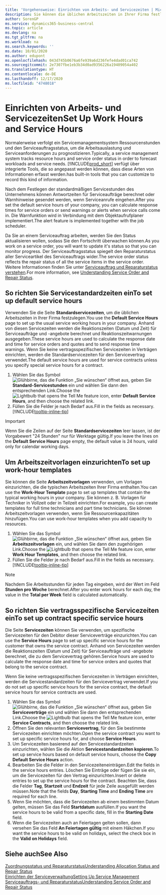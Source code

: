 ```yaml
---
title: 'Vorgehensweise: Einrichten von Arbeits- und Servicezeiten | Microsoft Docs'
description: Sie können die üblichen Arbeitszeiten in Ihrer Firma festlegen. Anhand von diesen Servicezeiten werden die Reaktionszeiten (Datum und Zeit) für Serviceaufträge und -angebote berechnet und Reaktionszeitwarnungen ausgegeben.
author: SorenGP
ms.service: dynamics365-business-central
ms.topic: article
ms.devlang: na
ms.tgt_pltfrm: na
ms.workload: na
ms.search.keywords: ''
ms.date: 10/01/2020
ms.author: edupont
ms.openlocfilehash: 043d745b0676a6fe939a6d236fefe4dad01ca742
ms.sourcegitcommit: 2e7307fbe1eb3b34d0ad9356226a19409054a402
ms.translationtype: HT
ms.contentlocale: de-DE
ms.lasthandoff: 12/17/2020
ms.locfileid: "4748018"
---
```

# <a name="set-up-work-hours-and-service-hours"></a><span data-ttu-id="9b882-104">Einrichten von Arbeits- und Servicezeiten</span><span class="sxs-lookup"><span data-stu-id="9b882-104">Set Up Work Hours and Service Hours</span></span>
<span data-ttu-id="9b882-105">Normalerweise verfolgt ein Servicemanagementsystem Ressourcenstunden und den Serviceauftragsstatus, um die Arbeitsauslastung und Serviceanforderungen zu prognostizieren.</span><span class="sxs-lookup"><span data-stu-id="9b882-105">Typically, a service management system tracks resource hours and service order status in order to forecast workloads and service needs.</span></span> [!INCLUDE[prod_short](includes/prod_short.md)] <span data-ttu-id="9b882-106">verfügt über integrierte Tools, die so angepasst werden können, dass diese Arten von Informationen erfasst werden.</span><span class="sxs-lookup"><span data-stu-id="9b882-106">has built-in tools that you can customize to record this kind of information.</span></span>  
  
<span data-ttu-id="9b882-107">Nach dem Festlegen der standardmäßigen Servicestunden des Unternehmens können Antwortzeiten für Serviceaufträge berechnet oder Warnhinweise gesendet werden, wenn Serviceanrufe eingehen.</span><span class="sxs-lookup"><span data-stu-id="9b882-107">After you set the default service hours of your company, you can calculate response times for service orders or send warnings or alerts when service calls come in.</span></span> <span data-ttu-id="9b882-108">Die Warnfunktion wird in Verbindung mit dem Objektaufrufplaner implementiert.</span><span class="sxs-lookup"><span data-stu-id="9b882-108">The alert feature is implemented together with the job scheduler.</span></span>   
  
<span data-ttu-id="9b882-109">Da Sie an einem Serviceauftrag arbeiten, werden Sie den Status aktualisieren wollen, sodass Sie den Fortschritt überwachen können.</span><span class="sxs-lookup"><span data-stu-id="9b882-109">As you work on a service order, you will want to update it's status so that you can monitor progress.</span></span> <span data-ttu-id="9b882-110">Der Serviceauftragsstatus spiegelt den Reparaturstatus aller Serviceartikel des Serviceauftrags wider.</span><span class="sxs-lookup"><span data-stu-id="9b882-110">The service order status reflects the repair status of all the service items in the service order.</span></span> <span data-ttu-id="9b882-111">Weitere Informationen finden Sie unter [Serviceauftrag und Reparaturstatus verstehen](service-order-repair-status.md).</span><span class="sxs-lookup"><span data-stu-id="9b882-111">For more information, see [Understanding Service Order and Repair Status](service-order-repair-status.md).</span></span> 

## <a name="to-set-up-default-service-hours"></a><span data-ttu-id="9b882-112">So richten Sie Servicestandardzeiten ein</span><span class="sxs-lookup"><span data-stu-id="9b882-112">To set up default service hours</span></span>  
<span data-ttu-id="9b882-113">Verwenden Sie die Seite **Standardservicezeiten**, um die üblichen Arbeitszeiten in Ihrer Firma festzulegen.</span><span class="sxs-lookup"><span data-stu-id="9b882-113">You use the **Default Service Hours** page to set up the usual service working hours in your company.</span></span> <span data-ttu-id="9b882-114">Anhand von diesen Servicezeiten werden die Reaktionszeiten (Datum und Zeit) für Serviceaufträge und -angebote berechnet und Reaktionszeitwarnungen ausgegeben.</span><span class="sxs-lookup"><span data-stu-id="9b882-114">These service hours are used to calculate the response date and time for service orders and quotes and to send response time warnings.</span></span> <span data-ttu-id="9b882-115">Wenn Sie keine vertragsspezifischen Servicezeiten in Verträgen einrichten, werden die Standardservicezeiten für den Servicevertrag verwendet.</span><span class="sxs-lookup"><span data-stu-id="9b882-115">The default service hours are used for service contracts unless you specify special service hours for a contract.</span></span>  
  
1. <span data-ttu-id="9b882-116">Wählen Sie das Symbol ![Glühbirne, das die Funktion „Sie wünschen“ öffnet](media/ui-search/search_small.png "Was möchten Sie tun?") aus, geben Sie **Standard-Servicestunden** ein und wählen Sie dann den entsprechenden Link.</span><span class="sxs-lookup"><span data-stu-id="9b882-116">Choose the ![Lightbulb that opens the Tell Me feature](media/ui-search/search_small.png "Tell me what you want to do") icon, enter **Default Service Hours**, and then choose the related link.</span></span>  
2. <span data-ttu-id="9b882-117">Füllen Sie die Felder je nach Bedarf aus.</span><span class="sxs-lookup"><span data-stu-id="9b882-117">Fill in the fields as necessary.</span></span> [!INCLUDE[tooltip-inline-tip](includes/tooltip-inline-tip_md.md)]  
  
> [!IMPORTANT]  
>  <span data-ttu-id="9b882-118">Wenn Sie die Zeilen auf der Seite **Standardservicezeiten** leer lassen, ist der Vorgabewert "24 Stunden" nur für Werktage gültig.</span><span class="sxs-lookup"><span data-stu-id="9b882-118">If you leave the lines on the **Default Service Hours** page empty, the default value is 24 hours, valid only for calendar working days.</span></span>  
  
## <a name="to-set-up-work-hour-templates"></a><span data-ttu-id="9b882-119">Um Arbeitszeitvorlagen einzurichten</span><span class="sxs-lookup"><span data-stu-id="9b882-119">To set up work-hour templates</span></span>
<span data-ttu-id="9b882-120">Sie können die Seite **Arbeitszeitvorlagen** verwenden, um Vorlagen einzurichten, die die typischen Arbeitszeiten Ihrer Firma enthalten.</span><span class="sxs-lookup"><span data-stu-id="9b882-120">You can use the **Work-Hour Template** page to set up templates that contain the typical working hours in your company.</span></span> <span data-ttu-id="9b882-121">Sie können z. B. Vorlagen für Techniker in Vollzeit oder in Teilzeit einrichten.</span><span class="sxs-lookup"><span data-stu-id="9b882-121">For example, you can create templates for full time technicians and part time technicians.</span></span> <span data-ttu-id="9b882-122">Sie können Arbeitszeitvorlagen verwenden, wenn Sie Ressourcenkapazitäten hinzufügen.</span><span class="sxs-lookup"><span data-stu-id="9b882-122">You can use work-hour templates when you add capacity to resources.</span></span>  
  
1. <span data-ttu-id="9b882-123">Wählen Sie das Symbol ![Glühbirne, das die Funktion „Sie wünschen“ öffnet](media/ui-search/search_small.png "Was möchten Sie tun?") aus, geben Sie **Arbeitszeitvorlagen** ein, und wählen Sie dann den zugehörigen Link.</span><span class="sxs-lookup"><span data-stu-id="9b882-123">Choose the ![Lightbulb that opens the Tell Me feature](media/ui-search/search_small.png "Tell me what you want to do") icon, enter **Work Hour Templates**, and then choose the related link.</span></span>  
2. <span data-ttu-id="9b882-124">Füllen Sie die Felder je nach Bedarf aus.</span><span class="sxs-lookup"><span data-stu-id="9b882-124">Fill in the fields as necessary.</span></span> [!INCLUDE[tooltip-inline-tip](includes/tooltip-inline-tip_md.md)]  
  
> [!Note]
> <span data-ttu-id="9b882-125">Nachdem Sie Arbeitsstunden für jeden Tag eingeben, wird der Wert im Feld **Stunden pro Woche** berechnet.</span><span class="sxs-lookup"><span data-stu-id="9b882-125">After you enter work hours for each day, the value in the **Total per Week** field is calculated automatically.</span></span>  

## <a name="to-set-up-contract-specific-service-hours"></a><span data-ttu-id="9b882-126">So richten Sie vertragsspezifische Servicezeiten ein</span><span class="sxs-lookup"><span data-stu-id="9b882-126">To set up contract specific service hours</span></span>  
<span data-ttu-id="9b882-127">Die Seite **Servicezeiten** können Sie verwenden, um spezifische Servicezeiten für den Debitor dieser Serviceverträge einzurichten.</span><span class="sxs-lookup"><span data-stu-id="9b882-127">You can use the **Service Hours** page to set up specific service hours for the customer that owns the service contract.</span></span> <span data-ttu-id="9b882-128">Anhand von Servicezeiten werden die Reaktionszeiten (Datum und Zeit) für Serviceaufträge und -angebote berechnet, die zu dem Servicevertrag gehören.</span><span class="sxs-lookup"><span data-stu-id="9b882-128">Service hours are used to calculate the response date and time for service orders and quotes that belong to the service contract.</span></span>  
  
<span data-ttu-id="9b882-129">Wenn Sie keine vertragsspezifischen Servicezeiten in Verträgen einrichten, werden die Servicestandardzeiten für den Servicevertrag verwendet.</span><span class="sxs-lookup"><span data-stu-id="9b882-129">If you do not set up specific service hours for the service contract, the default service hours for service contracts are used.</span></span>  
  
1. <span data-ttu-id="9b882-130">Wählen Sie das Symbol ![Glühbirne, das die Funktion „Sie wünschen“ öffnet](media/ui-search/search_small.png "Was möchten Sie tun?") aus, geben Sie **Serviceverträge** ein und wählen Sie dann den entsprechenden Link.</span><span class="sxs-lookup"><span data-stu-id="9b882-130">Choose the ![Lightbulb that opens the Tell Me feature](media/ui-search/search_small.png "Tell me what you want to do") icon, enter **Service Contracts**, and then choose the related link.</span></span>  
2. <span data-ttu-id="9b882-131">Öffnen Sie den relevanten **Servicevertrag**, für den Sie bestimmte Servicezeiten einrichten möchten.</span><span class="sxs-lookup"><span data-stu-id="9b882-131">Open the service contract you want to set up specific service hours for, and choose **Service Hours**.</span></span>  
4. <span data-ttu-id="9b882-132">Um Servicezeiten basierend auf den Servicestandardzeiten einzurichten, wählen Sie die Aktion **Servicestandardzeiten kopieren**.</span><span class="sxs-lookup"><span data-stu-id="9b882-132">To set up service hours based on default service hours, choose the **Copy Default Service Hours** action.</span></span>  
5. <span data-ttu-id="9b882-133">Bearbeiten Sie die Felder in den Servicezeiteneinträgen.</span><span class="sxs-lookup"><span data-stu-id="9b882-133">Edit the fields in the service hours entries.</span></span> <span data-ttu-id="9b882-134">Löschen Sie Einträge oder fügen Sie sie ein, um die Servicezeiten für den Vertrag einzurichten.</span><span class="sxs-lookup"><span data-stu-id="9b882-134">Insert or delete entries to set up the service hours for the contract.</span></span> <span data-ttu-id="9b882-135">Beachten Sie, dass die Felder **Tag**, **Startzeit** und **Endzeit** für jede Zeile ausgefüllt werden müssen.</span><span class="sxs-lookup"><span data-stu-id="9b882-135">Note that the fields **Day**, **Starting Time** and **Ending Time** are required for each line.</span></span>  
6. <span data-ttu-id="9b882-136">Wenn Sie möchten, dass die Servicezeiten ab einem bestimmten Datum gelten, müssen Sie das Feld **Startdatum** ausfüllen.</span><span class="sxs-lookup"><span data-stu-id="9b882-136">If you want the service hours to be valid from a specific date, fill in the **Starting Date** field.</span></span>  
7. <span data-ttu-id="9b882-137">Wenn die Servicezeiten auch an Feiertagen gelten sollen, dann versehen Sie das Feld **An Feiertagen gültig** mit einem Häkchen.</span><span class="sxs-lookup"><span data-stu-id="9b882-137">If you want the service hours to be valid on holidays, select the check box in the **Valid on Holidays** field.</span></span>  

## <a name="see-also"></a><span data-ttu-id="9b882-138">Siehe auch</span><span class="sxs-lookup"><span data-stu-id="9b882-138">See Also</span></span>  
[<span data-ttu-id="9b882-139">Zuordnungsstatus und Reparaturstatus</span><span class="sxs-lookup"><span data-stu-id="9b882-139">Understanding Allocation Status and Repair Status</span></span>](service-allocation-status-and-repair-status.md)  
[<span data-ttu-id="9b882-140">Einrichten der Serviceverwaltung</span><span class="sxs-lookup"><span data-stu-id="9b882-140">Setting Up Service Management</span></span>](service-setup-service.md)  
[<span data-ttu-id="9b882-141">Serviceauftrags- und Reparaturstatus</span><span class="sxs-lookup"><span data-stu-id="9b882-141">Understanding Service Order and Repair Status</span></span>](service-order-repair-status.md)  
